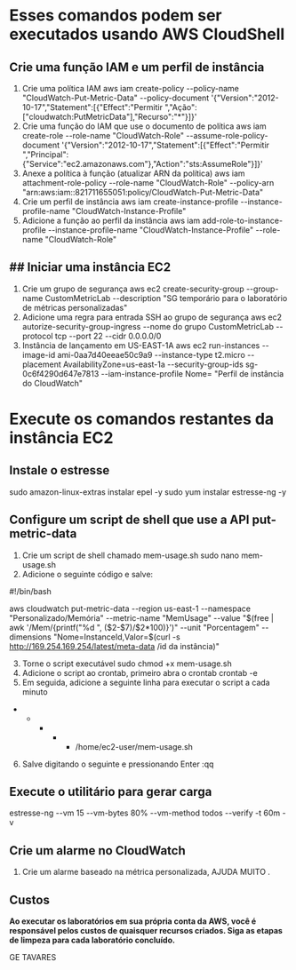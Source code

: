 # Esses comandos podem ser executados usando AWS CloudShell

## Crie uma função IAM e um perfil de instância
1. Crie uma política IAM
   aws iam create-policy --policy-name "CloudWatch-Put-Metric-Data" --policy-document '{"Version":"2012-10-17","Statement":[{"Effect":"Permitir ","Ação":["cloudwatch:PutMetricData"],"Recurso":"*"}]}'
2. Crie uma função do IAM que use o documento de política
   aws iam create-role --role-name "CloudWatch-Role" --assume-role-policy-document '{"Version":"2012-10-17","Statement":[{"Effect":"Permitir ","Principal":{"Service":"ec2.amazonaws.com"},"Action":"sts:AssumeRole"}]}'
3. Anexe a política à função (atualizar ARN da política)
   aws iam attachment-role-policy --role-name "CloudWatch-Role" --policy-arn "arn:aws:iam::821711655051:policy/CloudWatch-Put-Metric-Data"
4. Crie um perfil de instância
   aws iam create-instance-profile --instance-profile-name "CloudWatch-Instance-Profile"
5. Adicione a função ao perfil da instância
   aws iam add-role-to-instance-profile --instance-profile-name "CloudWatch-Instance-Profile" --role-name "CloudWatch-Role"

## ## Iniciar uma instância EC2 
1. Crie um grupo de segurança
   aws ec2 create-security-group --group-name CustomMetricLab --description "SG temporário para o laboratório de métricas personalizadas"
2. Adicione uma regra para entrada SSH ao grupo de segurança
   aws ec2 autorize-security-group-ingress --nome do grupo CustomMetricLab --protocol tcp --port 22 --cidr 0.0.0.0/0
3. Instância de lançamento em US-EAST-1A
   aws ec2 run-instances --image-id ami-0aa7d40eeae50c9a9 --instance-type t2.micro --placement AvailabilityZone=us-east-1a --security-group-ids sg-0c6f4290d647e7813 --iam-instance-profile Nome= "Perfil de instância do CloudWatch"

# Execute os comandos restantes da instância EC2


## Instale o estresse
sudo amazon-linux-extras instalar epel -y
sudo yum instalar estresse-ng -y

## Configure um script de shell que use a API put-metric-data
1. Crie um script de shell chamado mem-usage.sh
   sudo nano mem-usage.sh
2. Adicione o seguinte código e salve:

#!/bin/bash

aws cloudwatch put-metric-data --region us-east-1 --namespace "Personalizado/Memória" --metric-name "MemUsage" --value "$(free | awk '/Mem/{printf("%d ", ($2-$7)/$2*100)}')" --unit "Porcentagem" --dimensions "Nome=InstanceId,Valor=$(curl -s http://169.254.169.254/latest/meta-data /id da instância)"

3. Torne o script executável
   sudo chmod +x mem-usage.sh
4. Adicione o script ao crontab, primeiro abra o crontab
   crontab -e
5. Em seguida, adicione a seguinte linha para executar o script a cada minuto
* * * * * /home/ec2-user/mem-usage.sh
6. Salve digitando o seguinte e pressionando Enter
   :qq

## Execute o utilitário  para gerar carga
estresse-ng --vm 15 --vm-bytes 80% --vm-method todos --verify -t 60m -v

## Crie um alarme no CloudWatch
1. Crie um alarme baseado na métrica personalizada, AJUDA MUITO .


## Custos
**Ao executar os laboratórios em sua própria conta da AWS,
você é responsável pelos custos de quaisquer recursos criados. Siga as etapas de limpeza para cada laboratório concluído.**


GE TAVARES 

